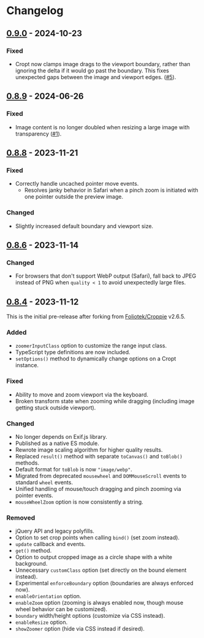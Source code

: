 # Changelog

## [0.9.0] - 2024-10-23
### Fixed
- Cropt now clamps image drags to the viewport boundary, rather than ignoring the delta if it would go past the boundary. This fixes unexpected gaps between the image and viewport edges. ([#5]).


## [0.8.9] - 2024-06-26
### Fixed
- Image content is no longer doubled when resizing a large image with transparency ([#1]).


## [0.8.8] - 2023-11-21
### Fixed
- Correctly handle uncached pointer move events.
    - Resolves janky behavior in Safari when a pinch zoom is initiated with one pointer outside the preview image.

### Changed
- Slightly increased default boundary and viewport size.


## [0.8.6] - 2023-11-14
### Changed
- For browsers that don't support WebP output (Safari), fall back to JPEG instead of PNG when `quality < 1` to avoid unexpectedly large files.


## [0.8.4] - 2023-11-12
This is the initial pre-release after forking from [Foliotek/Croppie](https://github.com/Foliotek/Croppie) v2.6.5.

### Added
- `zoomerInputClass` option to customize the range input class.
- TypeScript type definitions are now included.
- `setOptions()` method to dynamically change options on a Cropt instance.

### Fixed
- Ability to move and zoom viewport via the keyboard.
- Broken transform state when zooming while dragging (including image getting stuck outside viewport).

### Changed
- No longer depends on Exif.js library.
- Published as a native ES module.
- Rewrote image scaling algorithm for higher quality results.
- Replaced `result()` method with separate `toCanvas()` and `toBlob()` methods.
- Default format for `toBlob` is now `"image/webp"`.
- Migrated from deprecated `mousewheel` and `DOMMouseScroll` events to standard `wheel` events.
- Unified handling of mouse/touch dragging and pinch zooming via pointer events.
- `mouseWheelZoom` option is now consistently a string.

### Removed
- jQuery API and legacy polyfills.
- Option to set crop points when calling `bind()` (set zoom instead).
- `update` callback and events.
- `get()` method.
- Option to output cropped image as a circle shape with a white background.
- Unnecessary `customClass` option (set directly on the bound element instead).
- Experimental `enforceBoundary` option (boundaries are always enforced now).
- `enableOrientation` option.
- `enableZoom` option (zooming is always enabled now, though mouse wheel behavior can be customized).
- `boundary` width/height options (customize via CSS instead).
- `enableResize` option.
- `showZoomer` option (hide via CSS instead if desired).

[#1]: https://github.com/devtheorem/cropt/pull/1
[#5]: https://github.com/devtheorem/cropt/pull/5
[0.9.0]: https://github.com/devtheorem/cropt/compare/v0.8.9...v0.9.0
[0.8.9]: https://github.com/devtheorem/cropt/compare/v0.8.8...v0.8.9
[0.8.8]: https://github.com/devtheorem/cropt/compare/v0.8.6...v0.8.8
[0.8.6]: https://github.com/devtheorem/cropt/compare/v0.8.4...v0.8.6
[0.8.4]: https://github.com/devtheorem/cropt/releases/tag/v0.8.4
